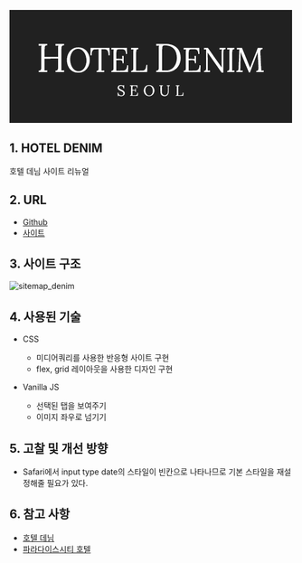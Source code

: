 ![logo_denim](/portfolio/denim/logo_denim.png)

## 1. HOTEL DENIM
호텔 데님 사이트 리뉴얼

## 2. URL
* [Github](https://github.com/pic22ti/pic22ti.github.io/tree/master/portfolio/denim)
* [사이트](https://pic22ti.github.io/portfolio/denim/index.html)

## 3. 사이트 구조
![sitemap_denim](/portfolio/droptop/sitemap_denim.jpg)

## 4. 사용된 기술
* CSS
  - 미디어쿼리를 사용한 반응형 사이트 구현
  - flex, grid 레이아웃을 사용한 디자인 구현

* Vanilla JS
  - 선택된 탭을 보여주기
  - 이미지 좌우로 넘기기

## 5. 고찰 및 개선 방향
* Safari에서 input type date의 스타일이 빈칸으로 나타나므로 기본 스타일을 재설정해줄 필요가 있다.

## 6. 참고 사항
* [호텔 데님](http://hoteldenim.com/)
* [파라다이스시티 호텔](https://www.p-city.com/)
